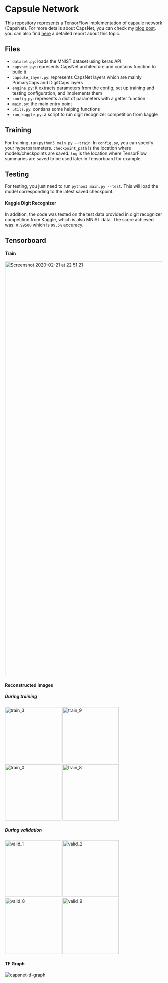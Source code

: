 # Capsule Network

This repository represents a TensorFlow implementation of capsule network (CapsNet). For more details about CapsNet, you can check my [blog post](https://mmz33.github.io/Capsule-Networks/). you can also find [here](https://github.com/mmz33/CapsNet/blob/master/report/capsnet_seminar_report.pdf) a detailed report about this topic.

## Files
- `dataset.py`: loads the MNIST dataset using keras API
- `capsnet.py`: represents CapsNet architecture and contains function to build it
- `capsule_layer.py`: represents CapsNet layers which are mainly PrimaryCaps and DigitCaps layers
- `engine.py`: it extracts parameters from the config, set up training and testing configuration, and implements them
- `config.py`: represents a dict of parameters with a getter function
- `main.py`: the main entry point
- `utils.py`: contians some helping functions
- `run_kaggle.py`: a script to run digit recognizer competition from kaggle

## Training

For training, run `python3 main.py --train`. In `config.py`, you can specify your hyperparameters. `checkpoint_path` is the location where models/checkpoints are saved. `log` is the location where TensorFlow summaries are saved to be used later in Tensorboard for example. 

## Testing

For testing, you just need to run `python3 main.py --test`. This will load the model corresponding to the latest saved checkpoint.

#### Kaggle Digit Recognizer

In addition, the code was tested on the test data provided in digit recognizer competition from Kaggle, which is also MNIST data. The score achieved was: `0.99500` which is `99.5%` accuracy.

## Tensorboard

#### Train

<img width="1322" alt="Screenshot 2020-02-21 at 22 51 21" src="https://user-images.githubusercontent.com/17355283/75074810-c3b2fb00-54fc-11ea-8494-12f8f63e2466.png">


#### Reconstructed Images

##### During training
<img width="180" height="180" alt="train_3" src="https://user-images.githubusercontent.com/17355283/75075144-7b480d00-54fd-11ea-8b7c-7944defaea93.png"> <img width="180" height="180" alt="train_9" src="https://user-images.githubusercontent.com/17355283/75075457-235dd600-54fe-11ea-8dd7-fa6acc581fcc.png"> <img width="180" height="180" alt="train_0" src="https://user-images.githubusercontent.com/17355283/75075461-23f66c80-54fe-11ea-9561-473408ed2a58.png"> <img width="180" height="180" alt="train_8" src="https://user-images.githubusercontent.com/17355283/75075465-25c03000-54fe-11ea-8e9c-840665609289.png">

##### During validation

<img width="180" height="180" alt="valid_1" src="https://user-images.githubusercontent.com/17355283/75075578-6c158f00-54fe-11ea-98b1-a2c7cadf1396.png"> <img width="180" height="180" alt="valid_2" src="https://user-images.githubusercontent.com/17355283/75075579-6cae2580-54fe-11ea-8de5-d6465bc0296d.png"> <img width="180" height="180" alt="valid_8" src="https://user-images.githubusercontent.com/17355283/75075582-6f107f80-54fe-11ea-8810-19dd0ca7866f.png"> <img width="180" height="180" alt="valid_9" src="https://user-images.githubusercontent.com/17355283/75075584-6fa91600-54fe-11ea-8e95-bb3992e00e98.png">


#### TF Graph
![capsnet-tf-graph](https://user-images.githubusercontent.com/17355283/75074459-09bb8f00-54fc-11ea-9add-2e9830624da3.png)
